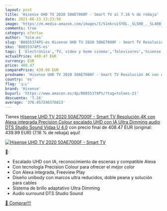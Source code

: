 ```yaml
---
layout: post
title: 'Hisense UHD TV 2020 50AE7000F - Smart TV al 7.16 % de rebaja'
date: 2021-06-23 13:23:50
image: 'https://m.media-amazon.com/images/I/51nkruiSYDL._SL500_._SL400_.jpg'
comments: true
category: ofertas
author: 'tole.es'
slug: 'B0855374PS-es Hisense UHD TV 2020 50AE7000F - Smart TV Resolución 4K con...'
sku: 'B0855374PS-es'
tags: [ 'Electrónica','TV, vídeo y home cinema','Televisores','hisense','smart','tv', ]
actualPrice: 408.47 EUR
currency: EUR
price: 408.47
comparePrice: 439.99 EUR
prodname: 'Hisense UHD TV 2020 50AE7000F - Smart TV Resolución 4K con Alexa integrada  Precision Colour  escalado UHD con IA  Ultra Dimming  audio DTS Studio Sound  Vidaa U 4.0'
country: 'es'
flag: '🇪🇸'
brand: 'Hisense'
buyurl: 'https://www.amazon.es/dp/B0855374PS/?tag=tolees-21'
descuento: '7.16'
average: '376.457246376813'
---
```


Tienes [Hisense UHD TV 2020 50AE7000F - Smart TV Resolución 4K con Alexa integrada  Precision Colour  escalado UHD con IA  Ultra Dimming  audio DTS Studio Sound  Vidaa U 4.0](https://www.amazon.es/dp/B0855374PS/?tag=tolees-21) con precio final de  408.47 EUR (original: 439.99 EUR) (7.16 %  de rebaja) aqui!

[![Hisense UHD TV 2020 50AE7000F - Smart TV](https://m.media-amazon.com/images/I/51nkruiSYDL._SL500_._SL400_.jpg)](https://www.amazon.es/dp/B0855374PS/?tag=tolees-21)

🔎:

- Escalado UHD con IA, reconocimiento de escenas y compatible Alexa
- Con tecnología Precision Colour para ofrecer el mejor color
- Con Alexa integrada, Freeview Play
- Diseño unibody con marcos ultra reducidos, doble peana y solución para cables
- Sistema de brillo adaptativo Ultra Dimming
- Audio surround DTS Studio Sound

[🛒 Comprar!!!](https://www.amazon.es/dp/B0855374PS/?tag=tolees-21)
